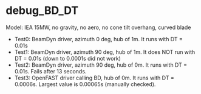 # debug_BD_DT
Model: IEA 15MW, no gravity, no aero, no cone tilt overhang, curved blade
* Test0: BeamDyn driver, azimuth 0 deg, hub of 1m. It runs with DT = 0.01s
* Test1: BeamDyn driver, azimuth 90 deg, hub of 1m. It does NOT run with DT = 0.01s (down to 0.0001s did not work)
* Test2: BeamDyn driver, azimuth 90 deg, hub of 0m. It runs with DT = 0.01s. Fails after 13 seconds.
* Test3: OpenFAST driver calling BD, hub of 0m. It runs with DT = 0.0006s. Largest value is 0.00065s (manually checked).